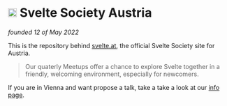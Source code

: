 # <img src="./static/logos/Logo-Svelte.svg" height="20"> Svelte Society Austria

_founded 12 of May 2022_

This is the repository behind [svelte.at](https://svelte.at/), the official Svelte Society site for Austria.

>Our quaterly Meetups offer a chance to explore Svelte together in a  
>friendly, welcoming environment, especially for newcomers.

If you are in Vienna and want propose a talk, take a take a look at our [info page](https://svelte.at/propose-a-talk).

